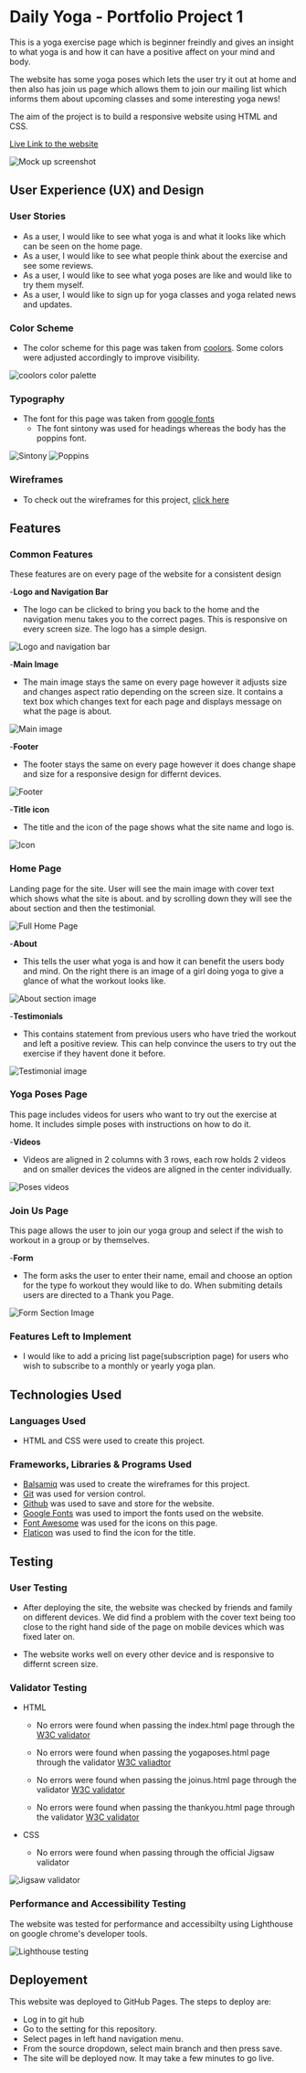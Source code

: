 # Daily Yoga - Portfolio Project 1
This is a yoga exercise page which is beginner freindly and gives an insight to what yoga is and how it can have a positive affect on your mind and body.

The website has some yoga poses which lets the user try it out at home and then also has join us page which allows them to  join our mailing list which informs them about upcoming classes and some interesting yoga news!

The aim of the project is to build a responsive website using HTML and CSS.

[Live Link to the website](https://fatimaqais.github.io/daily-yoga/)

![Mock up screenshot](documents/testing/responsive-mockup.png)

## __User Experience (UX) and Design__

### __User Stories__

- As a user, I would like to see what yoga is and what it looks like which can be seen on the home page.
- As a user, I would like to see what people think about the exercise and see some reviews.
- As a user, I would like to see what yoga poses are like and would like to try them myself.
- As a user, I would like to sign up for yoga classes and yoga related news and updates.

### __Color Scheme__

- The color scheme for this page was taken from [coolors](https://coolors.co/palette/fffaf5-95a78d-3a4336-d88f81).
Some colors were adjusted accordingly to improve visibility.

![coolors color palette](documents/testing/coolors.png)

### __Typography__

- The font for this page was taken from [google fonts](https://fonts.google.com/)
    - The font sintony was used for headings whereas the body has the poppins font.

![Sintony](documents/testing/sintony-font.png) 
![Poppins](documents/testing/poppins-font.png)

### __Wireframes__

- To check out the wireframes for this project, [click here](/WIREFRAMES.md) 

## __Features__

### Common Features

These features are on every page of the website for a consistent design

-__Logo and Navigation Bar__
- The logo can be clicked to bring you back to the home and the navigation menu takes you to the correct pages. This is responsive on every screen size. The logo has a simple design.

![Logo and navigation bar](documents/images/nav-bar.png)

-__Main Image__
- The main image stays the same on every page however it adjusts size and changes aspect ratio depending on the screen size. It contains a text box which changes text for each page and displays message on what the page is about.

![Main image](documents/images/main-image.png)

-__Footer__
- The footer stays the same on every page however it does change shape and size for a responsive design for differnt devices.

![Footer](documents/images/footer.png)

-__Title icon__
- The title and the icon of the page shows what the site name and logo is. 

![Icon](documents/images/icon.png)

### Home Page
 Landing page for the site. User will see the main image with cover text which shows what the site is about. and by scrolling down they will see the about section and then the testimonial.

 ![Full Home Page](documents/images/home-page.png)

-__About__
- This tells the user what yoga is and how it can benefit the users body and mind. On the right there is an image of a girl doing yoga to give a glance of what the workout looks like.

![About section image](documents/images/about-section.png)

-__Testimonials__
- This contains statement from previous users who have tried the workout and left a positive review. This can help convince the users to  try out the exercise if they havent done it before.

![Testimonial image](documents/images/testimonial.png)

### Yoga Poses Page
This page includes videos for users who want to try out the exercise at home. It includes simple poses with instructions on how to do it.

-__Videos__
- Videos are aligned in 2 columns with 3 rows, each row holds 2 videos and on smaller devices the videos are aligned in the center individually.

![Poses videos](documents/images/yogaposes-page.png)

### Join Us Page
This page allows the user to join our yoga group and select if the wish to workout in a group or by themselves.

-__Form__
- The form asks the user to enter their name, email and choose an option for the type fo workout they would like to do. When submiting details users are directed to a Thank you Page.

![Form Section Image](documents/images/form-page.png)

### Features Left to Implement
- I would like to add a pricing list page(subscription page) for users who wish to subscribe to a monthly or yearly yoga plan. 

## __Technologies Used__

### Languages Used

- HTML and CSS were used to create this project.

### Frameworks, Libraries & Programs Used

- [Balsamiq](https://balsamiq.com/) was used to create the wireframes for this project.
- [Git](https://git-scm.com/) was used for version control.
- [Github](https://github.com/) was used to save and store for the website.
- [Google Fonts](https://fonts.google.com/) was used to import the fonts used on the website.
- [Font Awesome](https://fontawesome.com/) was used for the icons on this page.
- [Flaticon](https://www.flaticon.com/) was used to find the icon for the title.

## __Testing__

### User Testing

- After deploying the site, the website was checked by friends and family on different devices. We did find a problem with the cover text being too close to the right hand side of the page on mobile devices which was fixed later on.

- The website works well on every other device and is responsive to differnt screen size.

### Validator Testing

- HTML
    - No errors were found when passing the index.html page through the [W3C validator](https://validator.w3.org/nu/?showsource=yes&doc=https%3A%2F%2Ffatimaqais.github.io%2Fdaily-yoga%2Findex.html)

    - No errors were found when passing the yogaposes.html page through the validator [W3C valiadtor](https://validator.w3.org/nu/?showsource=yes&doc=https%3A%2F%2Ffatimaqais.github.io%2Fdaily-yoga%2Fyogaposes.html)

    - No errors were found when passing the joinus.html page through the validator [W3C validator](https://validator.w3.org/nu/?showsource=yes&doc=https%3A%2F%2Ffatimaqais.github.io%2Fdaily-yoga%2Fjoinus.html)

    - No errors were found when passing the thankyou.html page through the validator [W3C validator](https://validator.w3.org/nu/?showsource=yes&doc=https%3A%2F%2Ffatimaqais.github.io%2Fdaily-yoga%2Fthankyou.html)

- CSS 
    - No errors were found when passing through the official Jigsaw validator

![Jigsaw validator](documents/testing/css-jigsaw-validator.png)

### Performance and Accessibility Testing
The website was tested for performance and accessibilty using Lighthouse on google chrome's developer tools.

![Lighthouse testing](documents/testing/lighthouse.png)

## __Deployement__

This website was deployed to GitHub Pages. The steps to deploy are:
- Log in to git hub
- Go to the setting for this repository.
- Select pages in left hand navigation menu.
- From the source dropdown, select main branch and then press save.
- The site will be deployed now. It may take a few minutes to go live.

